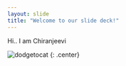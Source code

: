```yaml
---
layout: slide
title: "Welcome to our slide deck!"
---
```


Hi.. I am Chiranjeevi

![dodgetocat](https://octodex.github.com/images/dodgetocat_v2.png)
{: .center}

